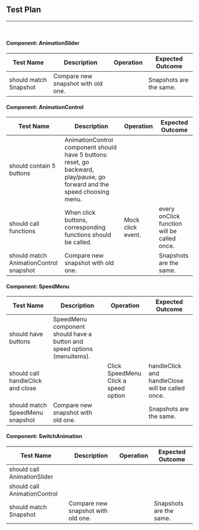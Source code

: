 ## Test Plan
--------
<br>

#### Component: AnimationSlider

|Test Name|Description|Operation|Expected Outcome|
|----|------|--------|----------------|
| should match Snapshot | Compare new snapshot with old one. |  | Snapshots are the same. |



#### Component: AnimationControl

|Test Name|Description|Operation|Expected Outcome|
|----|------|----------------|------------|
|should contain 5 buttons|AnimationControl component should have 5 buttons: reset, go backward, play/pause, go forward and the speed choosing menu.|||
| should call functions | When click buttons, corresponding functions should be called. | Mock click event. | every onClick function will be called once. |
| should match AnimationControl snapshot | Compare new snapshot with old one. |  | Snapshots are the same. |



#### Component: SpeedMenu

|Test Name|Description|Operation|Expected Outcome|
|----|------|----------------|------------|
|should have buttons|SpeedMenu component should have a button and speed options (menuitems).|||
|should call handleClick and close||Click SpeedMenu<br>Click a speed option|handleClick and handleClose will be called once.|
| should match SpeedMenu snapshot | Compare new snapshot with old one. |  | Snapshots are the same. |



#### Component: SwitchAnimation

|Test Name|Description|Operation|Expected Outcome|
|----|------|----------------|------------|
|should call AnimationSlider||||
|should call AnimationControl||||
| should match Snapshot | Compare new snapshot with old one. |  | Snapshots are the same. |

